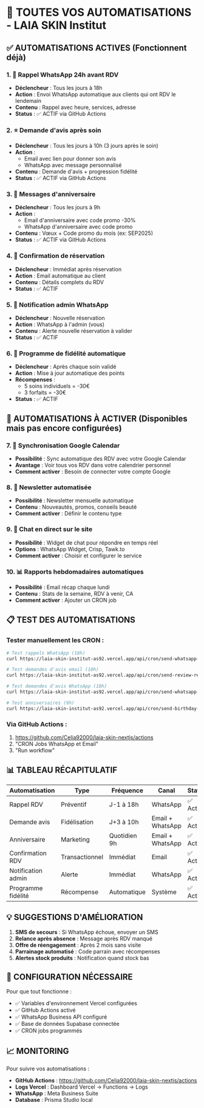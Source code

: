 # 🤖 TOUTES VOS AUTOMATISATIONS - LAIA SKIN Institut

## ✅ AUTOMATISATIONS ACTIVES (Fonctionnent déjà)

### 1. 📱 **Rappel WhatsApp 24h avant RDV**
- **Déclencheur** : Tous les jours à 18h
- **Action** : Envoi WhatsApp automatique aux clients qui ont RDV le lendemain
- **Contenu** : Rappel avec heure, services, adresse
- **Status** : ✅ ACTIF via GitHub Actions

### 2. ⭐ **Demande d'avis après soin**
- **Déclencheur** : Tous les jours à 10h (3 jours après le soin)
- **Action** : 
  - Email avec lien pour donner son avis
  - WhatsApp avec message personnalisé
- **Contenu** : Demande d'avis + progression fidélité
- **Status** : ✅ ACTIF via GitHub Actions

### 3. 🎂 **Messages d'anniversaire**
- **Déclencheur** : Tous les jours à 9h
- **Action** :
  - Email d'anniversaire avec code promo -30%
  - WhatsApp d'anniversaire avec code promo
- **Contenu** : Vœux + Code promo du mois (ex: SEP2025)
- **Status** : ✅ ACTIF via GitHub Actions

### 4. 📧 **Confirmation de réservation**
- **Déclencheur** : Immédiat après réservation
- **Action** : Email automatique au client
- **Contenu** : Détails complets du RDV
- **Status** : ✅ ACTIF

### 5. 📲 **Notification admin WhatsApp**
- **Déclencheur** : Nouvelle réservation
- **Action** : WhatsApp à l'admin (vous)
- **Contenu** : Alerte nouvelle réservation à valider
- **Status** : ✅ ACTIF

### 6. 🎁 **Programme de fidélité automatique**
- **Déclencheur** : Après chaque soin validé
- **Action** : Mise à jour automatique des points
- **Récompenses** :
  - 5 soins individuels = -30€
  - 3 forfaits = -30€
- **Status** : ✅ ACTIF

## 🚀 AUTOMATISATIONS À ACTIVER (Disponibles mais pas encore configurées)

### 7. 📅 **Synchronisation Google Calendar**
- **Possibilité** : Sync automatique des RDV avec votre Google Calendar
- **Avantage** : Voir tous vos RDV dans votre calendrier personnel
- **Comment activer** : Besoin de connecter votre compte Google

### 8. 📨 **Newsletter automatisée**
- **Possibilité** : Newsletter mensuelle automatique
- **Contenu** : Nouveautés, promos, conseils beauté
- **Comment activer** : Définir le contenu type

### 9. 💬 **Chat en direct sur le site**
- **Possibilité** : Widget de chat pour répondre en temps réel
- **Options** : WhatsApp Widget, Crisp, Tawk.to
- **Comment activer** : Choisir et configurer le service

### 10. 📊 **Rapports hebdomadaires automatiques**
- **Possibilité** : Email récap chaque lundi
- **Contenu** : Stats de la semaine, RDV à venir, CA
- **Comment activer** : Ajouter un CRON job

## 📋 TEST DES AUTOMATISATIONS

### Tester manuellement les CRON :

```bash
# Test rappels WhatsApp (18h)
curl https://laia-skin-institut-as92.vercel.app/api/cron/send-whatsapp-reminders?secret=laia_skin_cron_secret_2025

# Test demandes d'avis email (10h)
curl https://laia-skin-institut-as92.vercel.app/api/cron/send-review-requests?secret=laia_skin_cron_secret_2025

# Test demandes d'avis WhatsApp (10h)
curl https://laia-skin-institut-as92.vercel.app/api/cron/send-whatsapp-reviews?secret=laia_skin_cron_secret_2025

# Test anniversaires (9h)
curl https://laia-skin-institut-as92.vercel.app/api/cron/send-birthday-emails?secret=laia_skin_cron_secret_2025
```

### Via GitHub Actions :
1. https://github.com/Celia92000/laia-skin-nextjs/actions
2. "CRON Jobs WhatsApp et Email"
3. "Run workflow"

## 📊 TABLEAU RÉCAPITULATIF

| Automatisation | Type | Fréquence | Canal | Status |
|---------------|------|-----------|-------|---------|
| Rappel RDV | Préventif | J-1 à 18h | WhatsApp | ✅ Actif |
| Demande avis | Fidélisation | J+3 à 10h | Email + WhatsApp | ✅ Actif |
| Anniversaire | Marketing | Quotidien 9h | Email + WhatsApp | ✅ Actif |
| Confirmation RDV | Transactionnel | Immédiat | Email | ✅ Actif |
| Notification admin | Alerte | Immédiat | WhatsApp | ✅ Actif |
| Programme fidélité | Récompense | Automatique | Système | ✅ Actif |

## 💡 SUGGESTIONS D'AMÉLIORATION

1. **SMS de secours** : Si WhatsApp échoue, envoyer un SMS
2. **Relance après absence** : Message après RDV manqué
3. **Offre de réengagement** : Après 2 mois sans visite
4. **Parrainage automatisé** : Code parrain avec récompenses
5. **Alertes stock produits** : Notification quand stock bas

## 🔧 CONFIGURATION NÉCESSAIRE

Pour que tout fonctionne :
- ✅ Variables d'environnement Vercel configurées
- ✅ GitHub Actions activé
- ✅ WhatsApp Business API configuré
- ✅ Base de données Supabase connectée
- ✅ CRON jobs programmés

## 📈 MONITORING

Pour suivre vos automatisations :
- **GitHub Actions** : https://github.com/Celia92000/laia-skin-nextjs/actions
- **Logs Vercel** : Dashboard Vercel → Functions → Logs
- **WhatsApp** : Meta Business Suite
- **Database** : Prisma Studio local